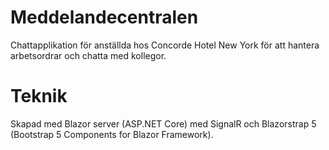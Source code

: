# Meddelandecentralen
Chattapplikation för anställda hos Concorde Hotel New York för att hantera arbetsordrar och chatta med kollegor. 
# Teknik
Skapad med Blazor server (ASP.NET Core) med SignalR och Blazorstrap 5 (Bootstrap 5 Components for Blazor Framework).
